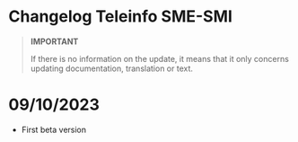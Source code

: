 # Changelog Teleinfo SME-SMI

>**IMPORTANT**
>
>If there is no information on the update, it means that it only concerns updating documentation, translation or text.

# 09/10/2023

- First beta version
